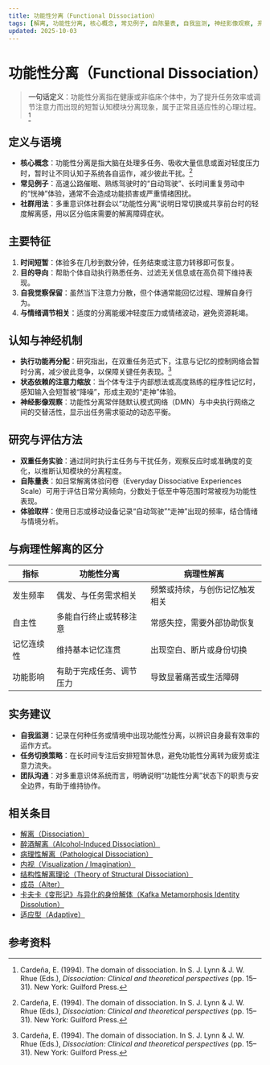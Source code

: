 ```yaml
---
title: 功能性分离（Functional Dissociation）
tags: [解离, 功能性分离, 核心概念, 常见例子, 自陈量表, 自我监测, 神经影像观察, 系统体验与机制]
updated: 2025-10-03
---
```


# 功能性分离（Functional Dissociation）

> **一句话定义**：功能性分离指在健康或非临床个体中，为了提升任务效率或调节注意力而出现的短暂认知模块分离现象，属于正常且适应性的心理过程。[^cardena1994]

## 定义与语境

- **核心概念**：功能性分离是指大脑在处理多任务、吸收大量信息或面对轻度压力时，暂时让不同认知子系统各自运作，减少彼此干扰。[^cardena1994]
- **常见例子**：高速公路催眠、熟练驾驶时的“自动驾驶”、长时间重复劳动中的“恍神”体验，通常不会造成功能损害或严重情绪困扰。
- **社群用法**：多重意识体社群会以“功能性分离”说明日常切换或共享前台时的轻度解离感，用以区分临床需要的解离障碍症状。

## 主要特征

1. **时间短暂**：体验多在几秒到数分钟，任务结束或注意力转移即可恢复。
2. **目的导向**：帮助个体自动执行熟悉任务、过滤无关信息或在高负荷下维持表现。
3. **自我觉察保留**：虽然当下注意力分散，但个体通常能回忆过程、理解自身行为。
4. **与情绪调节相关**：适度的分离能缓冲轻度压力或情绪波动，避免资源耗竭。

## 认知与神经机制

- **执行功能再分配**：研究指出，在双重任务范式下，注意与记忆的控制网络会暂时分离，减少彼此竞争，以保障关键任务表现。[^cardena1994]
- **状态依赖的注意力缩放**：当个体专注于内部想法或高度熟练的程序性记忆时，感知输入会短暂被“降噪”，形成主观的“走神”体验。
- **神经影像观察**：功能性分离常伴随默认模式网络（DMN）与中央执行网络之间的交替活性，显示出任务需求驱动的动态平衡。

## 研究与评估方法

- **双重任务实验**：通过同时执行主任务与干扰任务，观察反应时或准确度的变化，以推断认知模块的分离程度。
- **自陈量表**：如日常解离体验问卷（Everyday Dissociative Experiences Scale）可用于评估日常分离倾向，分数处于低至中等范围时常被视为功能性表现。
- **体验取样**：使用日志或移动设备记录“自动驾驶”“走神”出现的频率，结合情绪与情境分析。

## 与病理性解离的区分

| 指标 | 功能性分离 | 病理性解离 |
| --- | --- | --- |
| 发生频率 | 偶发、与任务需求相关 | 频繁或持续，与创伤记忆触发相关 |
| 自主性 | 多能自行终止或转移注意 | 常感失控，需要外部协助恢复 |
| 记忆连续性 | 维持基本记忆连贯 | 出现空白、断片或身份切换 |
| 功能影响 | 有助于完成任务、调节压力 | 导致显著痛苦或生活障碍 |

## 实务建议

- **自我监测**：记录在何种任务或情境中出现功能性分离，以辨识自身最有效率的运作方式。
- **任务切换策略**：在长时间专注后安排短暂休息，避免功能性分离转为疲劳或注意力流失。
- **团队沟通**：对多重意识体系统而言，明确说明“功能性分离”状态下的职责与安全边界，有助于维持协作。

## 相关条目

- [解离（Dissociation）](/entries/Dissociation.md)
- [醉酒解离（Alcohol-Induced Dissociation）](/entries/Alcohol-Induced-Dissociation.md)
- [病理性解离（Pathological Dissociation）](/entries/Pathological-Dissociation.md)
- [内视（Visualization / Imagination）](/entries/Visualization-Imagination.md)
- [结构性解离理论（Theory of Structural Dissociation）](/entries/Structural-Dissociation-Theory.md)
- [成员（Alter）](/entries/Alter.md)
- [卡夫卡《变形记》与异化的身份解体（Kafka Metamorphosis Identity Dissolution）](/entries/Kafka-Metamorphosis-Identity-Dissolution.md)
- [适应型（Adaptive）](/entries/Adaptive.md)

## 参考资料

[^cardena1994]: Cardeña, E. (1994). The domain of dissociation. In S. J. Lynn & J. W. Rhue (Eds.), *Dissociation: Clinical and theoretical perspectives* (pp. 15–31). New York: Guilford Press.
